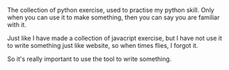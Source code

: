 The collection of python exercise, used to practise my python skill. Only when you can use it to make something, then you can say you are familiar with it.

Just like I have made a collection of javacript exercise, but I have not use it to write something just like website, so when times flies, I forgot it.

So it's really important to use the tool to write something.
